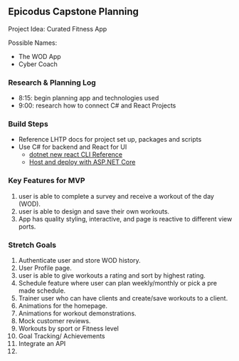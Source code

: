 ## Epicodus Capstone Planning 

Project Idea: Curated Fitness App

Possible Names: 
* The WOD App
* Cyber Coach

### Research & Planning Log
* 8:15: begin planning app and technologies used 
* 9:00: research how to connect C# and React Projects

### Build Steps
* Reference LHTP docs for  project set up, packages and scripts
* Use C# for backend and React for UI
  * [dotnet new react CLI Reference](https://learn.microsoft.com/en-us/aspnet/core/client-side/spa/react?view=aspnetcore-7.0&tabs=visual-studio)
  * [Host and deploy with ASP.NET Core](https://learn.microsoft.com/en-us/aspnet/core/host-and-deploy/?view=aspnetcore-7.0)

### Key Features for MVP
1. user is able to complete a survey and receive a workout of the day (WOD).
2. user is able to design and save their own workouts. 
3. App has quality styling, interactive, and page is reactive to different view ports.

### Stretch Goals
1. Authenticate user and store WOD history. 
2. User Profile page.
3. user is able to give workouts a rating and sort by highest rating.
4. Schedule feature where user can plan weekly/monthly or pick a pre made schedule.
5. Trainer user who can have clients and create/save workouts to a client.
6. Animations for the homepage.
7. Animations for workout demonstrations.
8. Mock customer reviews.
9. Workouts by sport or Fitness level 
10. Goal Tracking/ Achievements
11. Integrate an API
12. 